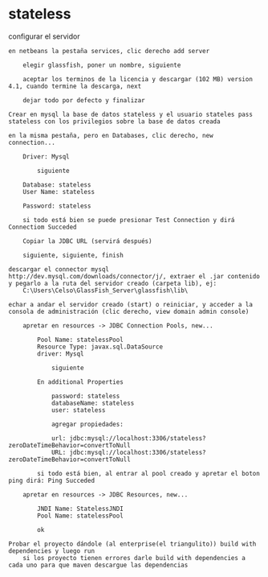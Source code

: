 stateless
=========

configurar el servidor

	en netbeans la pestaña services, clic derecho add server

		elegir glassfish, poner un nombre, siguiente
		
		aceptar los terminos de la licencia y descargar (102 MB) version 4.1, cuando termine la descarga, next

		dejar todo por defecto y finalizar

	Crear en mysql la base de datos stateless y el usuario stateles pass stateless con los privilegios sobre la base de datos creada

	en la misma pestaña, pero en Databases, clic derecho, new connection...

		Driver: Mysql

			siguiente

		Database: stateless
		User Name: stateless
		
		Password: stateless

		si todo está bien se puede presionar Test Connection y dirá Connectiom Succeded

		Copiar la JDBC URL (servirá después)

		siguiente, siguiente, finish

	descargar el connector mysql http://dev.mysql.com/downloads/connector/j/, extraer el .jar contenido y pegarlo a la ruta del servidor creado (carpeta lib), ej:
		C:\Users\Celso\GlassFish_Server\glassfish\lib\

	echar a andar el servidor creado (start) o reiniciar, y acceder a la consola de administración (clic derecho, view domain admin console)

		apretar en resources -> JDBC Connection Pools, new...

			Pool Name: statelessPool
			Resource Type: javax.sql.DataSource
			driver: Mysql

				siguiente

			En additional Properties

				password: stateless
				databaseName: stateless
				user: stateless

				agregar propiedades:

				url: jdbc:mysql://localhost:3306/stateless?zeroDateTimeBehavior=convertToNull
				URL: jdbc:mysql://localhost:3306/stateless?zeroDateTimeBehavior=convertToNull

			si todo está bien, al entrar al pool creado y apretar el boton ping dirá: Ping Succeded

		apretar en resources -> JDBC Resources, new...

			JNDI Name: StatelessJNDI
			Pool Name: statelessPool

			ok

	Probar el proyecto dándole (al enterprise(el triangulito)) build with dependencies y luego run
        si los proyecto tienen errores darle build with dependencies a cada uno para que maven descargue las dependencias